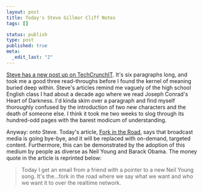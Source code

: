 ```yaml
--- 
layout: post
title: Today's Steve Gillmor Cliff Notes
tags: []

status: publish
type: post
published: true
meta: 
  _edit_last: "2"
---
```

<a href="http://www.techcrunchit.com/2009/01/13/fork-in-the-road/">Steve has a new post up on TechCrunchIT</a>. It's six paragraphs long, and took me a good three read-throughs before I found the kernel of meaning buried deep within. Steve's articles remind me vaguely of the high school English class I had about a decade ago where we read Joseph Conrad's Heart of Darkness. I'd kinda skim over a paragraph and find myself thoroughly confused by the introduction of two new characters and the death of someone else. I think it took me two weeks to slog through its hundred-odd pages with the barest modicum of understanding.

Anyway: onto Steve. Today's article, <a href="http://www.techcrunchit.com/2009/01/13/fork-in-the-road/">Fork in the Road</a>, says that broadcast media is going bye-bye, and it will be replaced with on-demand, targeted content. Furthermore, this can be demonstrated by the adoption of this medium by people as diverse as Neil Young and Barack Obama. The money quote in the article is reprinted below:
<blockquote>Today I get an email from a friend with a pointer to a new Neil Young song. It's the...fork in the road where we say what we want and who we want it to over the realtime network.</blockquote>
